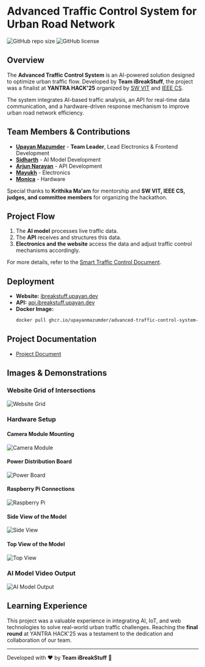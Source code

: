 # Advanced Traffic Control System for Urban Road Network

![GitHub repo size](https://img.shields.io/github/repo-size/upayanmazumder/Advanced-Traffic-Control-System-for-Urban-Road-Network)
![GitHub license](https://img.shields.io/github/license/upayanmazumder/Advanced-Traffic-Control-System-for-Urban-Road-Network)

## Overview
The **Advanced Traffic Control System** is an AI-powered solution designed to optimize urban traffic flow. Developed by **Team iBreakStuff**, the project was a finalist at **YANTRA HACK'25** organized by [SW VIT](https://yantrahack.swvit.in/) and [IEEE CS](https://www.ieeecsvit.com/).

The system integrates AI-based traffic analysis, an API for real-time data communication, and a hardware-driven response mechanism to improve urban road network efficiency.

## Team Members & Contributions
- [**Upayan Mazumder**](https://github.com/upayanmazumder) - **Team Leader**, Lead Electronics & Frontend Development
- [**Sidharth**](https://github.com/Sidharth1504) - AI Model Development
- [**Arjun Narayan**](https://github.com/Arjun-Narayan) - API Development
- [**Mayukh**](https://github.com/litlife8582) - Electronics
- [**Monica**](https://github.com/monica-2707) - Hardware

Special thanks to **Krithika Ma'am** for mentorship and **SW VIT, IEEE CS, judges, and committee members** for organizing the hackathon.

## Project Flow
1. The **AI model** processes live traffic data.
2. The **API** receives and structures this data.
3. **Electronics and the website** access the data and adjust traffic control mechanisms accordingly.

For more details, refer to the [Smart Traffic Control Document](https://github.com/upayanmazumder/Advanced-Traffic-Control-System-for-Urban-Road-Network/blob/main/Smart%20Traffic%20Control.pdf).

## Deployment
- **Website:** [ibreakstuff.upayan.dev](https://ibreakstuff.upayan.dev/)
- **API:** [api.ibreakstuff.upayan.dev](https://api.ibreakstuff.upayan.dev/)
- **Docker Image:**
  ```sh
  docker pull ghcr.io/upayanmazumder/advanced-traffic-control-system-for-urban-road-network/api:latest
  ```

## Project Documentation
- [Project Document](https://github.com/upayanmazumder/Advanced-Traffic-Control-System-for-Urban-Road-Network/blob/main/Project%20Document.pdf)

## Images & Demonstrations
### Website Grid of Intersections
![Website Grid](https://github.com/upayanmazumder/Advanced-Traffic-Control-System-for-Urban-Road-Network/blob/main/Assets/web_grid.png)

### Hardware Setup
#### Camera Module Mounting
![Camera Module](https://github.com/upayanmazumder/Advanced-Traffic-Control-System-for-Urban-Road-Network/blob/main/Assets/Model_CameraModule.webp)

#### Power Distribution Board
![Power Board](https://github.com/upayanmazumder/Advanced-Traffic-Control-System-for-Urban-Road-Network/blob/main/Assets/Model_PowerDistributionBoard.webp)

#### Raspberry Pi Connections
![Raspberry Pi](https://github.com/upayanmazumder/Advanced-Traffic-Control-System-for-Urban-Road-Network/blob/main/Assets/Model_RaspberryPi.webp)

#### Side View of the Model
![Side View](https://github.com/upayanmazumder/Advanced-Traffic-Control-System-for-Urban-Road-Network/blob/main/Assets/Model_SideView.webp)

#### Top View of the Model
![Top View](https://github.com/upayanmazumder/Advanced-Traffic-Control-System-for-Urban-Road-Network/blob/main/Assets/Model_TopView.webp)

### AI Model Video Output
![AI Model Output](https://github.com/upayanmazumder/Advanced-Traffic-Control-System-for-Urban-Road-Network/blob/main/Assets/Video_output.png)

## Learning Experience
This project was a valuable experience in integrating AI, IoT, and web technologies to solve real-world urban traffic challenges. Reaching the **final round** at YANTRA HACK'25 was a testament to the dedication and collaboration of our team.

---
Developed with ❤️ by **Team iBreakStuff** 🚀


